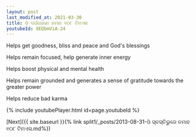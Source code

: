 ```yaml
---
layout: post
last_modified_at: 2021-03-30
title: ଓଁ ଦର୍ପଗହଣେ ନମାହ ୧୦୮ ଟିମଏସ
youtubeId: 9EQbmViA-24
---
```

 
 
Helps get goodness, bliss and peace and God's blessings
 
Helps remain focused, help generate inner energy 
 
Helps boost physical and mental health 
 
Helps remain grounded and generates a sense of gratitude towards the greater power 
 
Helps reduce bad karma
 
 
 
 


{% include youtubePlayer.html id=page.youtubeId %}
 
[Next]({{ site.baseurl }}{% link  split1/_posts/2013-08-31-ଓଁ ସ୍ବସ୍ତିଭୁଜେ ନମାହ ୧୦୮ ଟିମଏସ.md%})
 
